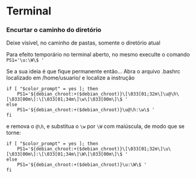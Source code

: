 # Terminal

### Encurtar o caminho do diretório
Deixe visível, no caminho de pastas, somente o diretório atual

Para efeito temporário no terminal aberto, no mesmo execulte o comando `PS1='\u:\W\$ '`

Se a sua ideia é que fique permanente então...
Abra o arquivo .bashrc localizado em /home/usuario/ e localize a instrução
```
if [ "$color_prompt" = yes ]; then
    PS1='${debian_chroot:+($debian_chroot)}\[\033[01;32m\]\u@\h\[\033[00m\]:\[\033[01;34m\]\w\[\033[00m\]\$ '
else
    PS1='${debian_chroot:+($debian_chroot)}\u@\h:\w\$ '
fi
```
e remova o `@\h`, e substitua o `\w` por `\W` com maiúscula, de modo que se torne:
```
if [ "$color_prompt" = yes ]; then
    PS1='${debian_chroot:+($debian_chroot)}\[\033[01;32m\]\u\[\033[00m\]:\[\033[01;34m\]\W\[\033[00m\]\$ '
else
    PS1='${debian_chroot:+($debian_chroot)}\u:\W\$ '
fi
```